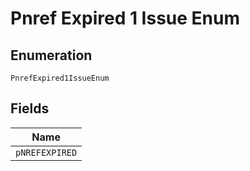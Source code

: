 
# Pnref Expired 1 Issue Enum

## Enumeration

`PnrefExpired1IssueEnum`

## Fields

| Name |
|  --- |
| `pNREFEXPIRED` |


